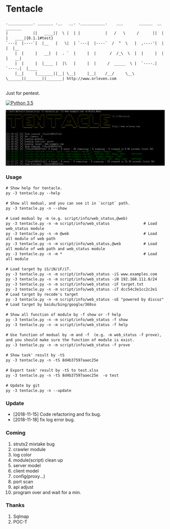 # Tentacle

```
.___________. _______ .__   __. .___________.    ___       ______  __       _______
|           ||   ____||  \ |  | |           |   /   \     /      ||  |     |   ____|{0.1.1#test}
`---|  |----`|  |__   |   \|  | `---|  |----`  /  ^  \   |  ,----'|  |     |  |__
    |  |     |   __|  |  . `  |     |  |      /  /_\  \  |  |     |  |     |   __|
    |  |     |  |____ |  |\   |     |  |     /  _____  \ |  `----.|  `----.|  |____
    |__|     |_______||__| \__|     |__|    /__/     \__\ \______||_______||_______| http://www.orleven.com


```

Just for pentest.

[![Python 3.5](https://img.shields.io/badge/python-3.5-yellow.svg)](https://www.python.org/)

![show](https://raw.githubusercontent.com/orleven/tentacle/master/show/test.png)

### Usage

```
# Show help for tentacle.
py -3 tentacle.py --help

# Show all modual, and you can see it in `script` path.
py -3 tentacle.py -n --show

# Load modual by -m (e.g. script/info/web_status,@web)
py -3 tentacle.py -n -m script/info/web_status               # Load web_status module
py -3 tentacle.py -n -m @web                                 # Load all module of web path
py -3 tentacle.py -n -m script/info/web_status,@web          # Load all module of web path and web_status module
py -3 tentacle.py -n -m *                                    # Load all module

# Load target by iS/iN/iF/iT.
py -3 tentacle.py -n -m script/info/web_status -iS www.examples.com
py -3 tentacle.py -n -m script/info/web_status -iN 192.168.111.0/24
py -3 tentacle.py -n -m script/info/web_status -iF target.txt
py -3 tentacle.py -n -m script/info/web_status -iT dcc54c3e1cc2c2e1      # Load target by recode's target
py -3 tentacle.py -n -m script/info/web_status -sE "powered by discuz"   # Load target by baidu/bing/google/360so

# Show all function of module by -f show or -f help
py -3 tentacle.py -n -m script/info/web_status -f show
py -3 tentacle.py -n -m script/info/web_status -f help

# Use function of modual by -m and -f  (e.g. -m web_status -f prove), and you should make sure the function of module is exist.
py -3 tentacle.py -n -m script/info/web_status -f prove

# Show task' result by -tS 
py -3 tentacle.py -n -tS 8d4b37597aaec25e

# Export task' result by -tS to test.xlsx
py -3 tentacle.py -n -tS 8d4b37597aaec25e  -o test

# Update by git
py -3 tentacle.py -n --update
```

### Update

* [2018-11-15] Code refactoring and fix  bug.
* [2018-11-18] fix log error bug.

### Coming

1. struts2 mixtake bug
2. crawler module
3. log color
4. module(script) clean up
5. server model
6. client model
7. config(proxy...)
8. port scan
9. api adjust
10. program over and wait for a min.

### Thanks

1. Sqlmap
2. POC-T

